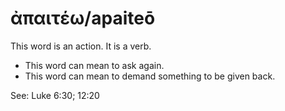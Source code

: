 # ἀπαιτέω/apaiteō  

This word is an action. It is a verb. 

* This word can mean to ask again.
* This word can mean to demand something to be given back. 

See: Luke 6:30; 12:20
